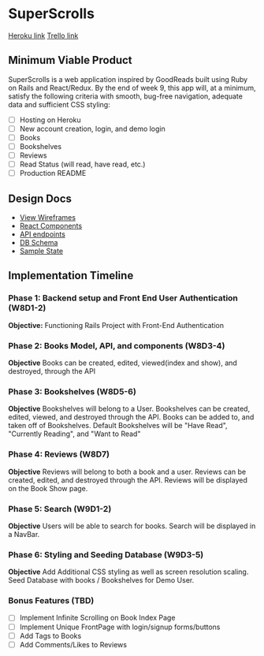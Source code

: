 # SuperScrolls

[Heroku link][heroku]
[Trello link][trello]

[heroku]: http://herokuapp.com
[trello]: https://trello.com/b/1lmkyQl4/goodreads-fullstack-project

## Minimum Viable Product

SuperScrolls is a web application inspired by GoodReads built using Ruby on Rails and React/Redux. By the end of week 9, this app will, at a minimum, satisfy the following criteria with smooth, bug-free navigation, adequate data and sufficient CSS styling:

- [ ] Hosting on Heroku
- [ ] New account creation, login, and demo login
- [ ] Books
- [ ] Bookshelves
- [ ] Reviews
- [ ] Read Status (will read, have read, etc.)
- [ ] Production README

## Design Docs

* [View Wireframes][wireframes]
* [React Components][components]
* [API endpoints][api-endpoints]
* [DB Schema][schema]
* [Sample State][sample-state]

[wireframes]: https://github.com/Monte47/Super-Scrolls/tree/master/super_scrolls/docs/wireframes
[components]: https://github.com/Monte47/Super-Scrolls/blob/master/super_scrolls/docs/component-hierarchy.md
[api-endpoints]: https://github.com/Monte47/Super-Scrolls/blob/master/super_scrolls/docs/api-endpoints.md
[schema]: https://github.com/Monte47/Super-Scrolls/blob/master/super_scrolls/docs/schema.md
[sample-state]: https://github.com/Monte47/Super-Scrolls/blob/master/super_scrolls/docs/sample-state.md

## Implementation Timeline

### Phase 1: Backend setup and Front End User Authentication (W8D1-2)

**Objective:** Functioning Rails Project with Front-End Authentication

### Phase 2: Books Model, API, and components (W8D3-4)

**Objective** Books can be created, edited, viewed(index and show), and destroyed, through the API

### Phase 3: Bookshelves (W8D5-6)

**Objective** Bookshelves will belong to a User. Bookshelves can be created, edited, viewed, and destroyed through the API. Books can be added to, and taken off of Bookshelves. Default Bookshelves will be "Have Read", "Currently Reading", and "Want to Read"

### Phase 4: Reviews (W8D7)

**Objective** Reviews will belong to both a book and a user. Reviews can be created, edited, and destroyed through the API. Reviews will be displayed on the Book Show page.

### Phase 5: Search (W9D1-2)

**Objective** Users will be able to search for books. Search will be displayed in a NavBar.

### Phase 6: Styling and Seeding Database (W9D3-5)

**Objective** Add Additional CSS styling as well as screen resolution scaling. Seed Database with books / Bookshelves for Demo User.

### Bonus Features (TBD)

- [ ] Implement Infinite Scrolling on Book Index Page
- [ ] Implement Unique FrontPage with login/signup forms/buttons
- [ ] Add Tags to Books
- [ ] Add Comments/Likes to Reviews
